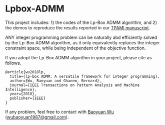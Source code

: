 # Lpbox-ADMM

This project includes: 1) the codes of the Lp-Box ADMM algorithm, and 2) the demos to reproduce the results reported in our [TPAMI manuscript](https://ieeexplore.ieee.org/document/8378001/). 

ANY integer programming problem can be naturally abd efficiently solved by the Lp-Box ADMM algorithm, 
as it only equivalently replaces the integer constraint space, while being independent of the objective function.

If you adopt the Lp-Box ADMM algorithm in your project, please cite as follows.
```
@article{wu2018lp,
  title={lp-box ADMM: A versatile framework for integer programming},
  author={Wu, Baoyuan and Ghanem, Bernard},
  journal={IEEE Transactions on Pattern Analysis and Machine Intelligence},
  year={2018},
  publisher={IEEE}
}
```

If any problem, feel free to contact with [Baoyuan Wu](https://sites.google.com/site/baoyuanwu2015/home) (wubaoyuan1987@gmail.com).
